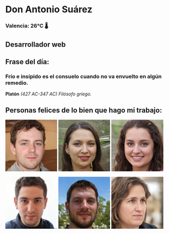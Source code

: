 # Don Antonio Suárez
### Valencia:  26°C 🌡️
## Desarrollador web
## Frase del día:
<!-- START QUOTE -->
### Frío e insípido es el consuelo cuando no va envuelto en algún remedio.
**Platón** *(427 AC-347 AC) Filósofo griego.*
<!-- END QUOTE -->






## Personas felices de lo bien que hago mi trabajo:

<p float="left">
  <img src="src/image_0.png" width="32%" />
  <img src="src/image_1.png" width="32%" /> 
  <img src="src/image_2.png" width="32%" />
</p>
<p float="left">
  <img src="src/image_3.png" width="32%" />
  <img src="src/image_4.png" width="32%" /> 
  <img src="src/image_5.png" width="32%" />
</p>